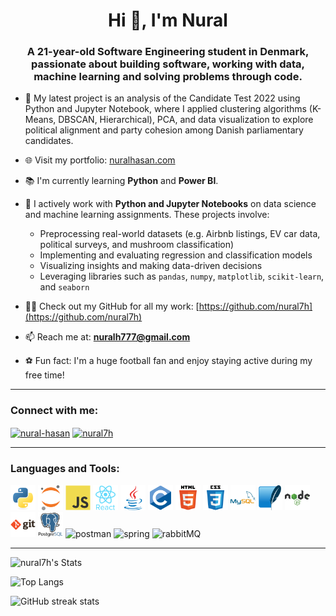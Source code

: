 <h1 align="center">Hi 👋, I'm Nural</h1>
<h3 align="center">A 21-year-old Software Engineering student in Denmark, passionate about building software, working with data, machine learning and solving problems through code.</h3>

- 🔭 My latest project is an analysis of the Candidate Test 2022 using Python and Jupyter Notebook, where I applied clustering algorithms (K-Means, DBSCAN, Hierarchical), PCA, and data visualization to explore political alignment and party cohesion among Danish parliamentary candidates.

- 🌐 Visit my portfolio: [nuralhasan.com](https://www.nuralhasan.com/)

- 📚 I'm currently learning **Python** and **Power BI**.

- 🧠 I actively work with **Python and Jupyter Notebooks** on data science and machine learning assignments. These projects involve:
  - Preprocessing real-world datasets (e.g. Airbnb listings, EV car data, political surveys, and mushroom classification)
  - Implementing and evaluating regression and classification models
  - Visualizing insights and making data-driven decisions
  - Leveraging libraries such as `pandas`, `numpy`, `matplotlib`, `scikit-learn`, and `seaborn`

- 👨‍💻 Check out my GitHub for all my work: [https://github.com/nural7h](https://github.com/nural7h)

- 📫 Reach me at: **nuralh777@gmail.com**

- ⚽ Fun fact: I'm a huge football fan and enjoy staying active during my free time!

---

<h3 align="left">Connect with me:</h3>
<p align="left">
<a href="https://linkedin.com/in/nural-hasan" target="blank"><img align="center" src="https://raw.githubusercontent.com/rahuldkjain/github-profile-readme-generator/master/src/images/icons/Social/linked-in-alt.svg" alt="nural-hasan" height="30" width="40" /></a>
<a href="https://instagram.com/nural7h" target="blank"><img align="center" src="https://raw.githubusercontent.com/rahuldkjain/github-profile-readme-generator/master/src/images/icons/Social/instagram.svg" alt="nural7h" height="30" width="40" /></a>
</p>

---

<h3 align="left">Languages and Tools:</h3>
<p align="left">
  <img src="https://raw.githubusercontent.com/devicons/devicon/master/icons/python/python-original.svg" alt="python" width="40" height="40"/>
  <img src="https://raw.githubusercontent.com/devicons/devicon/master/icons/jupyter/jupyter-original.svg" alt="jupyter" width="40" height="40"/>
  <img src="https://raw.githubusercontent.com/devicons/devicon/master/icons/javascript/javascript-original.svg" alt="javascript" width="40" height="40"/>
  <img src="https://raw.githubusercontent.com/devicons/devicon/master/icons/react/react-original-wordmark.svg" alt="react" width="40" height="40"/>
  <img src="https://raw.githubusercontent.com/devicons/devicon/master/icons/java/java-original.svg" alt="java" width="40" height="40"/>
  <img src="https://raw.githubusercontent.com/devicons/devicon/master/icons/c/c-original.svg" alt="c" width="40" height="40"/>
  <img src="https://raw.githubusercontent.com/devicons/devicon/master/icons/html5/html5-original-wordmark.svg" alt="html5" width="40" height="40"/>
  <img src="https://raw.githubusercontent.com/devicons/devicon/master/icons/css3/css3-original-wordmark.svg" alt="css3" width="40" height="40"/>
  <img src="https://raw.githubusercontent.com/devicons/devicon/master/icons/mysql/mysql-original-wordmark.svg" alt="mysql" width="40" height="40"/>
  <img src="https://raw.githubusercontent.com/devicons/devicon/master/icons/sqlite/sqlite-original.svg" alt="sqlite" width="40" height="40"/>
  <img src="https://raw.githubusercontent.com/devicons/devicon/master/icons/nodejs/nodejs-original-wordmark.svg" alt="nodejs" width="40" height="40"/>
  <img src="https://raw.githubusercontent.com/devicons/devicon/master/icons/git/git-original-wordmark.svg" alt="git" width="40" height="40"/>
  <img src="https://raw.githubusercontent.com/devicons/devicon/master/icons/postgresql/postgresql-original-wordmark.svg" alt="postgresql" width="40" height="40"/>
  <img src="https://www.vectorlogo.zone/logos/getpostman/getpostman-icon.svg" alt="postman" width="40" height="40"/>
  <img src="https://www.vectorlogo.zone/logos/springio/springio-icon.svg" alt="spring" width="40" height="40"/>
  <img src="https://www.vectorlogo.zone/logos/rabbitmq/rabbitmq-icon.svg" alt="rabbitMQ" width="40" height="40"/>
</p>

---

![nural7h's Stats](https://github-readme-stats.vercel.app/api?username=nural7h&theme=tokyonight&show_icons=true&hide_border=true&count_private=true)

![Top Langs](https://github-readme-stats.vercel.app/api/top-langs/?username=nural7h&theme=tokyonight&layout=compact&hide_border=true&langs_count=8)

![GitHub streak stats](https://streak-stats.demolab.com/?user=nural7h&theme=tokyonight&hide_border=true)

